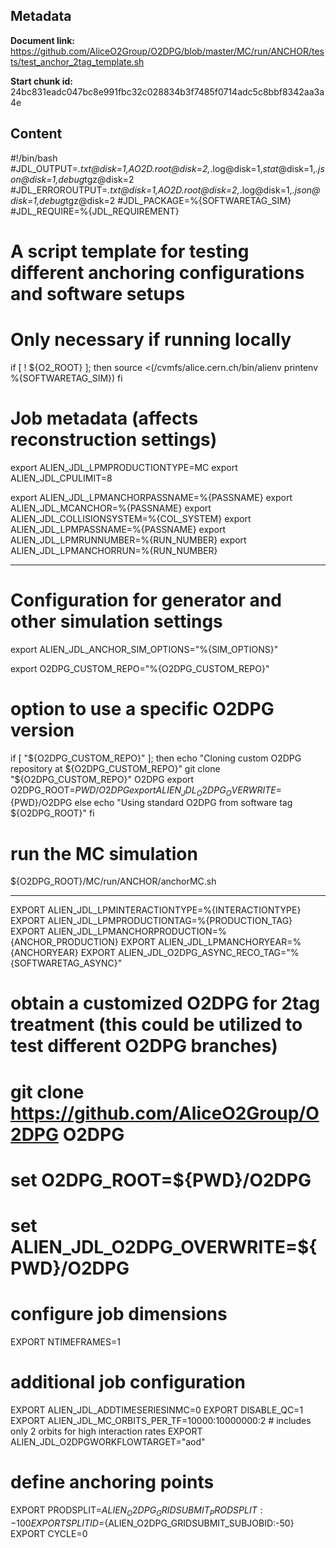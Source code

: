 ## Metadata

**Document link:** https://github.com/AliceO2Group/O2DPG/blob/master/MC/run/ANCHOR/tests/test_anchor_2tag_template.sh

**Start chunk id:** 24bc831eadc047bc8e991fbc32c028834b3f7485f0714adc5c8bbf8342aa3a4e

## Content

#!/bin/bash
#JDL_OUTPUT=*.txt@disk=1,AO2D.root@disk=2,*.log@disk=1,*stat*@disk=1,*.json@disk=1,debug*tgz@disk=2
#JDL_ERROROUTPUT=*.txt@disk=1,AO2D.root@disk=2,*.log@disk=1,*.json@disk=1,debug*tgz@disk=2
#JDL_PACKAGE=%{SOFTWARETAG_SIM}
#JDL_REQUIRE=%{JDL_REQUIREMENT}

#
# A script template for testing different anchoring configurations and software setups
# 

# Only necessary if running locally
if [ ! ${O2_ROOT} ]; then
  source <(/cvmfs/alice.cern.ch/bin/alienv printenv %{SOFTWARETAG_SIM})
fi

# Job metadata (affects reconstruction settings)
export ALIEN_JDL_LPMPRODUCTIONTYPE=MC
export ALIEN_JDL_CPULIMIT=8

export ALIEN_JDL_LPMANCHORPASSNAME=%{PASSNAME}
export ALIEN_JDL_MCANCHOR=%{PASSNAME}
export ALIEN_JDL_COLLISIONSYSTEM=%{COL_SYSTEM}
export ALIEN_JDL_LPMPASSNAME=%{PASSNAME}
export ALIEN_JDL_LPMRUNNUMBER=%{RUN_NUMBER}
export ALIEN_JDL_LPMANCHORRUN=%{RUN_NUMBER}

---

# Configuration for generator and other simulation settings
export ALIEN_JDL_ANCHOR_SIM_OPTIONS="%{SIM_OPTIONS}"

export O2DPG_CUSTOM_REPO="%{O2DPG_CUSTOM_REPO}"

# option to use a specific O2DPG version
if [ "${O2DPG_CUSTOM_REPO}" ]; then
  echo "Cloning custom O2DPG repository at ${O2DPG_CUSTOM_REPO}"
  git clone "${O2DPG_CUSTOM_REPO}" O2DPG
  export O2DPG_ROOT=${PWD}/O2DPG
  export ALIEN_JDL_O2DPG_OVERWRITE=${PWD}/O2DPG
else
  echo "Using standard O2DPG from software tag ${O2DPG_ROOT}"
fi

# run the MC simulation
${O2DPG_ROOT}/MC/run/ANCHOR/anchorMC.sh

---

EXPORT ALIEN_JDL_LPMINTERACTIONTYPE=%{INTERACTIONTYPE}
EXPORT ALIEN_JDL_LPMPRODUCTIONTAG=%{PRODUCTION_TAG}
EXPORT ALIEN_JDL_LPMANCHORPRODUCTION=%{ANCHOR_PRODUCTION}
EXPORT ALIEN_JDL_LPMANCHORYEAR=%{ANCHORYEAR}
EXPORT ALIEN_JDL_O2DPG_ASYNC_RECO_TAG="%{SOFTWARETAG_ASYNC}"

# obtain a customized O2DPG for 2tag treatment (this could be utilized to test different O2DPG branches)
# git clone https://github.com/AliceO2Group/O2DPG O2DPG
# set O2DPG_ROOT=${PWD}/O2DPG
# set ALIEN_JDL_O2DPG_OVERWRITE=${PWD}/O2DPG

# configure job dimensions
EXPORT NTIMEFRAMES=1

# additional job configuration
EXPORT ALIEN_JDL_ADDTIMESERIESINMC=0
EXPORT DISABLE_QC=1
EXPORT ALIEN_JDL_MC_ORBITS_PER_TF=10000:10000000:2 # includes only 2 orbits for high interaction rates
EXPORT ALIEN_JDL_O2DPGWORKFLOWTARGET="aod"

# define anchoring points
EXPORT PRODSPLIT=${ALIEN_O2DPG_GRIDSUBMIT_PRODSPLIT:-100}
EXPORT SPLITID=${ALIEN_O2DPG_GRIDSUBMIT_SUBJOBID:-50}
EXPORT CYCLE=0